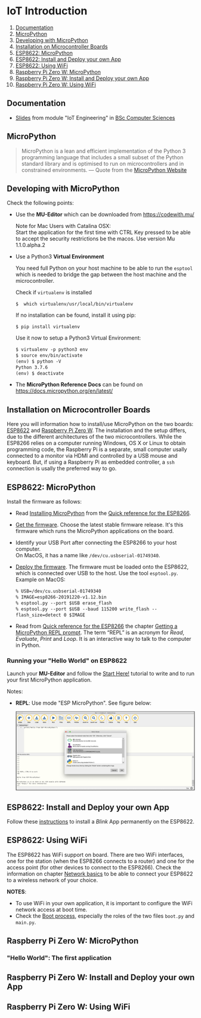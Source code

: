 # IoT Introduction
1. [Documentation](#documentation)
2. [MicroPython](#micropython)
3. [Developing with MicroPython](#developing-with-microPython)
4. [Installation on Microcontroller Boards](#installation-on-microcontroller-boards)
5. [ESP8622: MicroPython](#esp8622-micropython)
6. [ESP8622: Install and Deploy your own App](#esp8622-install-and-deploy-your-own-app)
7. [ESP8622: Using WiFi](#esp8622-using-wifi)
8. [Raspberry Pi Zero W: MicroPython](#raspberry-pi-zero-w-micropython)
8. [Raspberry Pi Zero W: Install and Deploy your own App](#raspberry-pi-zero-w-install-and-deploy-your-own-app)
8. [Raspberry Pi Zero W: Using WiFi](#raspberry-pi-zero-w-using-wifi)

## Documentation

- [Slides](./IoT01Introduction.pdf) from module "IoT Engineering" in [BSc Computer Sciences](https://www.fhnw.ch/en/degree-programmes/engineering/computer-sciences)


## MicroPython

> MicroPython is a lean and efficient implementation of the Python 3 programming language that includes a small subset of the Python standard library and is optimised to run on microcontrollers and in constrained environments.
— Quote from the [MicroPython Website](https://micropython.org/)

## Developing with MicroPython

Check the following points:

- Use the **MU-Editor** which can be downloaded from https://codewith.mu/

    Note for Mac Users with Catalina OSX:  
    Start the application for the first time with CTRL Key pressed to be able to accept the security restrictions be the macos. Use version Mu 1.1.0.alpha.2

-  Use a Python3 **Virtual Environment**

    You need full Python on your host machine to be able to run the `esptool` which is needed to bridge the gap between the host machine and the microcontroller.

    Check if `virtualenv` is installed

    ```
    $  which virtualenv/usr/local/bin/virtualenv
    ```

    If no installation can be found, install it using pip:

    ```
    $ pip install virtualenv
    ```

    Use it now to setup a Python3 Virtual Environment:

    ```
    $ virtualenv -p python3 env
    $ source env/bin/activate
    (env) $ python -V
    Python 3.7.6
    (env) $ deactivate
    ```

- The **MicroPython Reference Docs** can be found on https://docs.micropython.org/en/latest/

## Installation on Microcontroller Boards

Here you will information how to install/use MicroPython on the two boards: [ESP8622](https://www.adafruit.com/product/3213) and [Raspberry Pi Zero W](https://www.raspberrypi.org/products/raspberry-pi-zero-w/). The installation and the setup differs, due to the different architectures of the two microcontrollers. While the ESP8266 relies on a computer running Windows, OS X or Linux to obtain programming code, the Raspberry Pi is a separate, small computer usally connected to a monitor via HDMI and controlled by a USB mouse and keyboard. But, if using a Raspberry Pi as embedded controller, a `ssh` connection is usally the preferred way to go.

## ESP8622: MicroPython

Install the firmware as follows:

- Read [Installing MicroPython](https://docs.micropython.org/en/latest/esp8266/tutorial/intro.html#intro)  from the [Quick reference for the ESP8266](https://docs.micropython.org/en/latest/esp8266/quickref.html#).

- [Get the firmware](https://docs.micropython.org/en/latest/esp8266/tutorial/intro.html#getting-the-firmware). Choose the latest stable firmware release. It's this firmware which runs the MicroPython applications on the board.

- Identify your USB Port after connecting the ESP8266 to your host computer.  
  On MacOS, it has a name like `/dev/cu.usbserial-01749340`.

- [Deploy the firmware](https://docs.micropython.org/en/latest/esp8266/tutorial/intro.html#deploying-the-firmware). The firmware must be loaded onto the ESP8622, which is connected over USB to the host. Use the tool `esptool.py`. Example on MacOS:

    ```
    % USB=/dev/cu.usbserial-01749340
    % IMAGE=esp8266-20191220-v1.12.bin
    % esptool.py --port $USB erase_flash
    % esptool.py --port $USB --baud 115200 write_flash --flash_size=detect 0 $IMAGE
    ```

- Read from [Quick reference for the ESP8266](https://docs.micropython.org/en/latest/esp8266/quickref.html#) the chapter [Getting a MicroPython REPL prompt](https://docs.micropython.org/en/latest/esp8266/tutorial/repl.html). The term “REPL” is an acronym for *Read*, *Evaluate*, *Print* and *Loop*. It is an interactive way to talk to the computer in Python.

### Running your "Hello World" on ESP8622

Launch your **MU-Editor** and follow the [Start Here!](https://codewith.mu/en/tutorials/1.0/start) tutorial to write and to run your first MicroPython application.

Notes: 
- **REPL**: Use mode "ESP MicroPython". See figure below:

  <img src="mu-mode.png">

## ESP8622: Install and Deploy your own App

Follow these [instructions](blink) to install a *Blink* App permanently on the ESP8622.

## ESP8622: Using WiFi

The ESP8622 has WiFi support on board. There are two WiFi interfaces, one for the station (when the ESP8266 connects to a router) and one for the access point (for other devices to connect to the ESP8266). Check the information on chapter [Network basics](https://docs.micropython.org/en/latest/esp8266/tutorial/network_basics.html#network-basics) to be able to connect your ESP8622 to a wireless network of your choice.

**NOTES**:
- To use WiFi in your own application, it is important to configure the WiFi network access at boot time.
- Check the [Boot process](https://docs.micropython.org/en/latest/esp8266/general.html#boot-process), especially the roles of the two files `boot.py` and `main.py`.

## Raspberry Pi Zero W: MicroPython

### "Hello World": The first application

## Raspberry Pi Zero W: Install and Deploy your own App

## Raspberry Pi Zero W: Using WiFi
